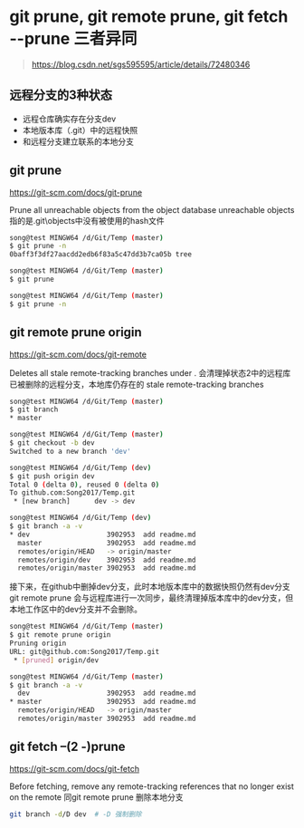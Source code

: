 # git prune, git remote prune, git fetch --prune 三者异同

> <https://blog.csdn.net/sgs595595/article/details/72480346>

## 远程分支的3种状态

- 远程仓库确实存在分支dev
- 本地版本库（.git）中的远程快照
- 和远程分支建立联系的本地分支

## git prune

<https://git-scm.com/docs/git-prune>

Prune all unreachable objects from the object database
unreachable objects 指的是.git\objects中没有被使用的hash文件

```bash
song@test MINGW64 /d/Git/Temp (master)
$ git prune -n
0baff3f3df27aacdd2edb6f83a5c47dd3b7ca05b tree

song@test MINGW64 /d/Git/Temp (master)
$ git prune

song@test MINGW64 /d/Git/Temp (master)
$ git prune -n
```

## git remote prune origin

<https://git-scm.com/docs/git-remote>

Deletes all stale remote-tracking branches under .
会清理掉状态2中的远程库已被删除的远程分支，本地库仍存在的 stale remote-tracking branches

```bash
song@test MINGW64 /d/Git/Temp (master)
$ git branch
* master

song@test MINGW64 /d/Git/Temp (master)
$ git checkout -b dev
Switched to a new branch 'dev'

song@test MINGW64 /d/Git/Temp (dev)
$ git push origin dev
Total 0 (delta 0), reused 0 (delta 0)
To github.com:Song2017/Temp.git
 * [new branch]      dev -> dev

song@test MINGW64 /d/Git/Temp (dev)
$ git branch -a -v
* dev                   3902953  add readme.md
  master                3902953  add readme.md
  remotes/origin/HEAD   -> origin/master
  remotes/origin/dev    3902953  add readme.md
  remotes/origin/master 3902953  add readme.md
```

接下来，在github中删掉dev分支，此时本地版本库中的数据快照仍然有dev分支
git remote prune 会与远程库进行一次同步，最终清理掉版本库中的dev分支，但本地工作区中的dev分支并不会删除。

```bash
song@test MINGW64 /d/Git/Temp (master)
$ git remote prune origin
Pruning origin
URL: git@github.com:Song2017/Temp.git
 * [pruned] origin/dev

song@test MINGW64 /d/Git/Temp (master)
$ git branch -a -v
  dev                   3902953  add readme.md
* master                3902953  add readme.md
  remotes/origin/HEAD   -> origin/master
  remotes/origin/master 3902953  add readme.md
```

## git fetch –(2 -)prune

<https://git-scm.com/docs/git-fetch>

Before fetching, remove any remote-tracking references that no longer exist on the remote
同git remote prune
删除本地分支

```bash
git branch -d/D dev  # -D 强制删除
```
